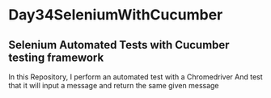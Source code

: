 # Day34SeleniumWithCucumber

## Selenium Automated Tests with Cucumber testing framework
In this Repository, I perform an automated test with a Chromedriver
And test that it will input a message and return the same given message
